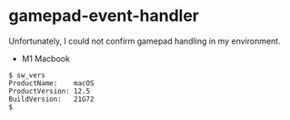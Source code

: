 # gamepad-event-handler

Unfortunately, I could not confirm gamepad handling in my environment.

- M1 Macbook

```shell-session
$ sw_vers
ProductName:    macOS
ProductVersion: 12.5
BuildVersion:   21G72
$
```
